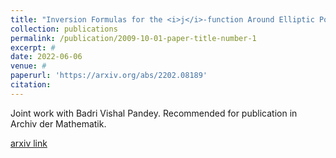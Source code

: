 ```yaml
---
title: "Inversion Formulas for the <i>j</i>-function Around Elliptic Points"
collection: publications
permalink: /publication/2009-10-01-paper-title-number-1
excerpt: #
date: 2022-06-06
venue: #
paperurl: 'https://arxiv.org/abs/2202.08189'
citation: 
---
```

Joint work with Badri Vishal Pandey. Recommended for publication in Archiv der Mathematik.

[arxiv link](https://arxiv.org/abs/2202.08189)

